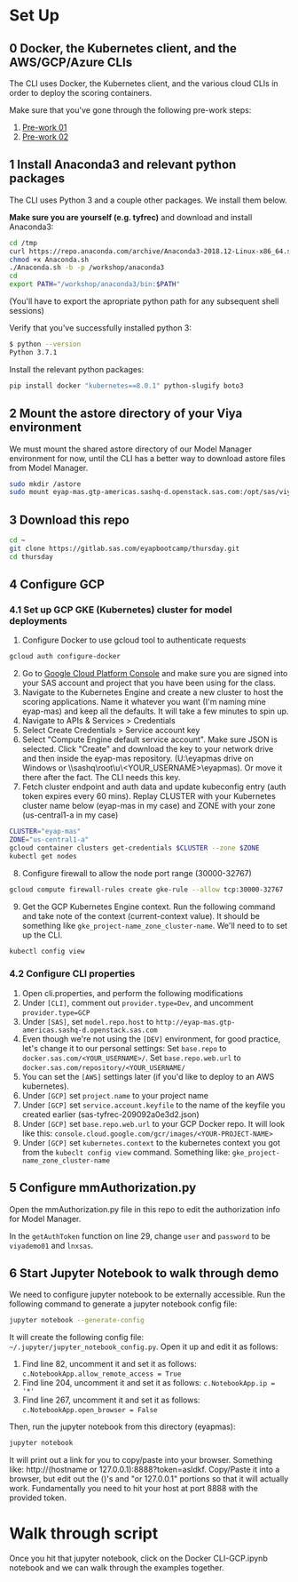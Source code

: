 # Set Up

## 0 Docker, the Kubernetes client, and the AWS/GCP/Azure CLIs

The CLI uses Docker, the Kubernetes client, and the various cloud CLIs in order to deploy the scoring containers.

Make sure that you've gone through the following pre-work steps:

1. [Pre-work 01](https://gitlab.sas.com/eyapbootcamp/prework/blob/master/01-openstack-basics.md)
2. [Pre-work 02](https://gitlab.sas.com/eyapbootcamp/prework/blob/master/02-docker-basics.md)

## 1 Install Anaconda3 and relevant python packages

The CLI uses Python 3 and a couple other packages. We install them below.

**Make sure you are yourself (e.g. tyfrec)** and download and install Anaconda3:

```sh
cd /tmp
curl https://repo.anaconda.com/archive/Anaconda3-2018.12-Linux-x86_64.sh -Lvo Anaconda.sh
chmod +x Anaconda.sh
./Anaconda.sh -b -p /workshop/anaconda3 
cd
export PATH="/workshop/anaconda3/bin:$PATH"
```

(You'll have to export the apropriate python path for any subsequent shell sessions)

Verify that you've successfully installed python 3:

```sh
$ python --version
Python 3.7.1
```

Install the relevant python packages:

```sh
pip install docker "kubernetes==8.0.1" python-slugify boto3
```

## 2 Mount the astore directory of your Viya environment

We must mount the shared astore directory of our Model Manager environment for now, until the CLI has a better way to download astore files from Model Manager.

```sh
sudo mkdir /astore
sudo mount eyap-mas.gtp-americas.sashq-d.openstack.sas.com:/opt/sas/viya/config/data/modelsvr/astore /astore/
```

## 3 Download this repo

```sh
cd ~
git clone https://gitlab.sas.com/eyapbootcamp/thursday.git
cd thursday
```

## 4 Configure GCP

### 4.1 Set up GCP GKE (Kubernetes) cluster for model deployments

1. Configure Docker to use gcloud tool to authenticate requests

```sh
gcloud auth configure-docker
```

2. Go to [Google Cloud Platform Console](https://console.cloud.google.com/) and make sure you are signed into your SAS account and project that you have been using for the class.
3. Navigate to the Kubernetes Engine and create a new cluster to host the scoring applications. Name it whatever you want (I'm naming mine eyap-mas) and keep all the defaults. It will take a few minutes to spin up.
4. Navigate to APIs & Services > Credentials
5. Select Create Credentials > Service account key
6. Select "Compute Engine default service account". Make sure JSON is selected. Click "Create" and download the key to your network drive and then inside the eyap-mas repository. (U:\eyapmas drive on Windows or \\\\sashq\\root\\u\\<YOUR_USERNAME>\\eyapmas). Or move it there after the fact. The CLI needs this key.
7. Fetch cluster endpoint and auth data and update kubeconfig entry (auth token expires every 60 mins). Replay CLUSTER with your Kubernetes cluster name below (eyap-mas in my case) and ZONE with your zone (us-central1-a in my case)

```sh
CLUSTER="eyap-mas"
ZONE="us-central1-a"
gcloud container clusters get-credentials $CLUSTER --zone $ZONE
kubectl get nodes
```

8. Configure firewall to allow the node port range (30000-32767)

```sh
gcloud compute firewall-rules create gke-rule --allow tcp:30000-32767
```

9. Get the GCP Kubernetes Engine context. Run the following command and take note of the context (current-context value). It should be something like `gke_project-name_zone_cluster-name`. We'll need to to set up the CLI.

```sh
kubectl config view
```

### 4.2 Configure CLI properties

1. Open cli.properties, and perform the following modifications
2. Under `[CLI]`, comment out `provider.type=Dev`, and uncomment `provider.type=GCP`
3. Under `[SAS]`, set `model.repo.host` to `http://eyap-mas.gtp-americas.sashq-d.openstack.sas.com`
4. Even though we're not using the `[DEV]` environment, for good practice, let's change it to our personal settings: Set `base.repo` to `docker.sas.com/<YOUR_USERNAME>/`. Set `base.repo.web.url` to `docker.sas.com/repository/<YOUR_USERNAME/`
5. You can set the `[AWS]` settings later (if you'd like to deploy to an AWS kubernetes).
6. Under `[GCP]` set `project.name` to your project name
7. Under `[GCP]` set `service.account.keyfile` to the name of the keyfile you created earlier (sas-tyfrec-209092a0e3d2.json)
8. Under `[GCP]` set `base.repo.web.url` to your GCP Docker repo. It will look like this: `console.cloud.google.com/gcr/images/<YOUR-PROJECT-NAME>`
9. Under `[GCP]` set `kubernetes.context` to the kubernetes context you got from the `kubeclt config view` command. Something like: `gke_project-name_zone_cluster-name`

## 5 Configure mmAuthorization.py

Open the mmAuthorization.py file in this repo to edit the authorization info for Model Manager.

In the `getAuthToken` function on line 29, change `user` and `password` to be `viyademo01` and `lnxsas`.

## 6 Start Jupyter Notebook to walk through demo

We need to configure jupyter notebook to be externally accessible. Run the following command to generate a jupyter notebook config file:

```sh
jupyter notebook --generate-config
```

It will create the following config file: `~/.jupyter/jupyter_notebook_config.py`. Open it up and edit it as follows:

1. Find line 82, uncomment it and set it as follows: `c.NotebookApp.allow_remote_access = True`
2. Find line 204, uncomment it and set it as follows: `c.NotebookApp.ip = '*'`
3. Find line 267, uncomment it and set it as follows: `c.NotebookApp.open_browser = False`

Then, run the jupyter notebook from this directory (eyapmas):

```sh
jupyter notebook
```

It will print out a link for you to copy/paste into your browser. Something like: http://(hostname or 127.0.0.1):8888?token=asldkf. Copy/Paste it into a browser, but edit out the ()'s and "or 127.0.0.1" portions so that it will actually work. Fundamentally you need to hit your host at port 8888 with the provided token.

# Walk through script

Once you hit that jupyter notebook, click on the Docker CLI-GCP.ipynb notebook and we can walk through the examples together.
